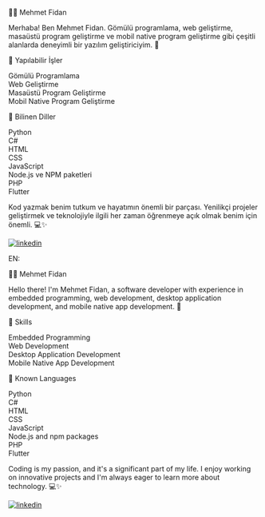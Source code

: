 👨‍💻 Mehmet Fidan

Merhaba! Ben Mehmet Fidan. Gömülü programlama, web geliştirme, masaüstü program geliştirme ve mobil native program geliştirme gibi çeşitli alanlarda deneyimli bir yazılım geliştiriciyim. 🚀

💼 Yapılabilir İşler

Gömülü Programlama<br>
Web Geliştirme<br>
Masaüstü Program Geliştirme<br>
Mobil Native Program Geliştirme  <br>


🧠 Bilinen Diller

Python<br>
C#<br>
HTML<br>
CSS<br>
JavaScript<br>
Node.js ve NPM paketleri<br>
PHP<br>
Flutter<br>


Kod yazmak benim tutkum ve hayatımın önemli bir parçası. Yenilikçi projeler geliştirmek ve teknolojiyle ilgili her zaman öğrenmeye açık olmak benim için önemli. 💻✨

<a target="_blank">[![linkedin](https://img.shields.io/badge/Linkedin-000000?style=for-the-badge&logo=Linkedin&logoColor=white)](https://www.linkedin.com/in/mehmet-fidan-235b1b20a/)</a>




EN: 

👨‍💻 Mehmet Fidan

Hello there! I'm Mehmet Fidan, a software developer with experience in embedded programming, web development, desktop application development, and mobile native app development. 🚀

💼 Skills

Embedded Programming<br>
Web Development<br>
Desktop Application Development<br>
Mobile Native App Development<br>


🧠 Known Languages

Python<br>
C#<br>
HTML<br>
CSS<br>
JavaScript<br>
Node.js and npm packages<br>
PHP<br>
Flutter<br>


Coding is my passion, and it's a significant part of my life. I enjoy working on innovative projects and I'm always eager to learn more about technology. 💻✨


<a target="_blank">[![linkedin](https://img.shields.io/badge/Linkedin-000000?style=for-the-badge&logo=Linkedin&logoColor=white)](https://www.linkedin.com/in/mehmet-fidan-235b1b20a/)</a>



